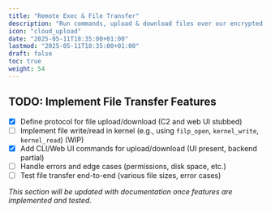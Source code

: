 ```yaml
---
title: "Remote Exec & File Transfer"
description: "Run commands, upload & download files over our encrypted channel"
icon: "cloud_upload"
date: "2025-05-11T18:35:00+01:00"
lastmod: "2025-05-11T18:35:00+01:00"
draft: false
toc: true
weight: 54
---
```


## TODO: Implement File Transfer Features

- [x] Define protocol for file upload/download (C2 and web UI stubbed)
- [ ] Implement file write/read in kernel (e.g., using `filp_open`, `kernel_write`, `kernel_read`) (WIP)
- [x] Add CLI/Web UI commands for upload/download (UI present, backend partial)
- [ ] Handle errors and edge cases (permissions, disk space, etc.)
- [ ] Test file transfer end-to-end (various file sizes, error cases)

_This section will be updated with documentation once features are implemented and tested._

